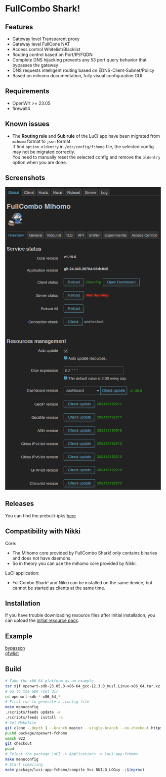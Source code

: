 # FullCombo Shark!

## Features

- Gateway level Transparent proxy
- Gateway level FullCone NAT
- Access control Whitelist/Blacklist
- Routing control based on Port/IP/FQDN
- Complete DNS hijacking prevents any 53 port query behavior that bypasses the gateway
- DNS requests intelligent routing based on EDNS-Client-Subnet/Policy
- Based on mihomo documentation, fully visual configuration GUI

## Requirements

- OpenWrt >= 23.05
- firewall4

## Known issues

- The **Routing rule** and **Sub rule** of the LuCI app have been migrated from `mihomo` format to `json` format.</br>
  If find `option oldentry` in `/etc/config/fchomo` file, the selected config may not be migrated correctly.</br>
  You need to manually reset the selected config and remove the `oldentry` option when you are done.

## Screenshots

![global](assets/img/global.png "global")

## Releases

You can find the prebuilt-ipks [here](https://fantastic-packages.github.io/packages/)

## Compatibility with Nikki

Core:

- The Mihomo core provided by FullCombo Shark! only contains binaries and does not have daemons.
- So in theory you can use the mihomo core provided by Nikki.

LuCI application:

- FullCombo Shark! and Nikki can be installed on the same device, but cannot be started as clients at the same time.

## Installation

If you have trouble downloading resource files after initial installation, you can upload the [initial resource pack][].

## Example

[bypasscn](./luci-app-fchomo/docs/example/bypasscn.config)</br>
[gfwlist](./luci-app-fchomo/docs/example/gfwlist.config)

## Build

``` bash
# Take the x86_64 platform as an example
tar xjf openwrt-sdk-23.05.3-x86-64_gcc-12.3.0_musl.Linux-x86_64.tar.xz
# Go to the SDK root dir
cd openwrt-sdk-*-x86_64_*
# First run to generate a .config file
make menuconfig
./scripts/feeds update -a
./scripts/feeds install -a
# Get Makefile
git clone --depth 1 --branch master --single-branch --no-checkout https://github.com/muink/openwrt-fchomo.git package/openwrt-fchomo
pushd package/openwrt-fchomo
umask 022
git checkout
popd
# Select the package LuCI -> Applications -> luci-app-fchomo
make menuconfig
# Start compiling
make package/luci-app-fchomo/compile V=s BUILD_LOG=y -j$(nproc)
```

[initial resource pack]: https://github.com/muink/openwrt-fchomo/raw/refs/heads/initialpack/initial.tgz
